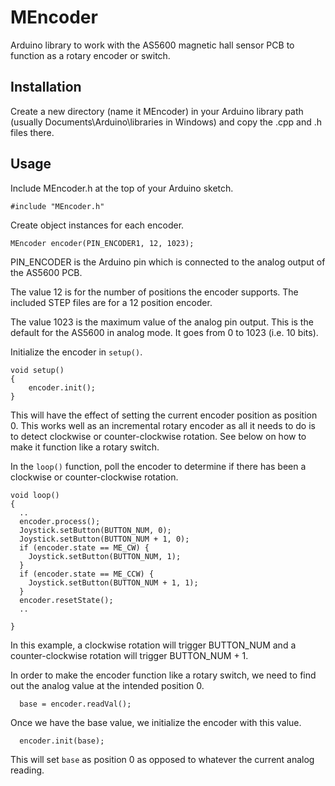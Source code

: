 # MEncoder

Arduino library to work with the AS5600 magnetic hall sensor PCB to function as a rotary encoder or switch.

## Installation

Create a new directory (name it MEncoder) in your Arduino library path (usually Documents\Arduino\libraries in Windows) and copy the .cpp and .h files there.

## Usage

Include MEncoder.h at the top of your Arduino sketch.

```
#include "MEncoder.h"
```

Create object instances for each encoder.

```
MEncoder encoder(PIN_ENCODER1, 12, 1023);
```

PIN_ENCODER is the Arduino pin which is connected to the analog output of the AS5600 PCB.

The value 12 is for the number of positions the encoder supports. The included STEP files are for a 12 position encoder.

The value 1023 is the maximum value of the analog pin output. This is the default for the AS5600 in analog mode. It goes from 0 to 1023 (i.e. 10 bits).

Initialize the encoder in ```setup()```.

```
void setup()
{
    encoder.init();
}
```

This will have the effect of setting the current encoder position as position 0. This works well as an incremental rotary encoder as all it needs to do is to detect clockwise or counter-clockwise rotation. See below on how to make it function like a rotary switch.

In the ```loop()``` function, poll the encoder to determine if there has been a clockwise or counter-clockwise rotation.

```
void loop()
{
  ..
  encoder.process();
  Joystick.setButton(BUTTON_NUM, 0);
  Joystick.setButton(BUTTON_NUM + 1, 0);
  if (encoder.state == ME_CW) {
    Joystick.setButton(BUTTON_NUM, 1);
  }
  if (encoder.state == ME_CCW) {
    Joystick.setButton(BUTTON_NUM + 1, 1);
  }
  encoder.resetState();
  ..

}
```

In this example, a clockwise rotation will trigger BUTTON_NUM and a counter-clockwise rotation will trigger BUTTON_NUM + 1.

In order to make the encoder function like a rotary switch, we need to find out the analog value at the intended position 0.

```
  base = encoder.readVal();
```

Once we have the base value, we initialize the encoder with this value.

```
  encoder.init(base);
```

This will set ```base``` as position 0 as opposed to whatever the current analog reading.


